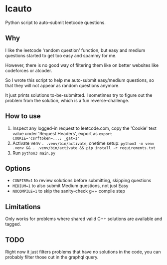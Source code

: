 # lcauto

Python script to auto-submit leetcode questions.

## Why

I like the leetcode 'random question' function, but easy and medium questions started to get too easy and spammy for me.

However, there is no good way of filtering them like on better websites like codeforces or atcoder.

So I wrote this script to help me auto-submit easy/medium questions, so that they will not appear as random questions anymore.

It just prints solutions to-be-submitted. I sometimes try to figure out the problem from the solution, which is a fun reverse-challenge.


## How to use

1. Inspect any logged-in request to leetcode.com, copy the 'Cookie' text value under 'Request Headers', export as `export COOKIE='csrftoken=...; _gat=1'`
2. Activate venv `. .venv/bin/activate`, onetime setup: `python3 -m venv .venv && . .venv/bin/activate && pip install -r requirements.txt`
3. Run `python3 main.py`

## Options
* `CONFIRM=1` to review solutions before submitting, skipping questions
* `MEDIUM=1` to also submit Medium questions, not just Easy
* `NOCOMPILE=1` to skip the sanity-check g++ compile step
 
## Limitations

Only works for problems where shared valid C++ solutions are available and tagged.

## TODO

Right now it just filters problems that have no solutions in the code, you can probably filter those out in the graphql query.
